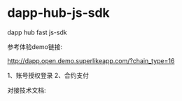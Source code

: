 # dapp-hub-js-sdk
dapp hub fast  js-sdk

参考体验demo链接:

http://dapp.open.demo.superlikeapp.com/?chain_type=16

1、账号授权登录
2、合约支付

对接技术文档:


